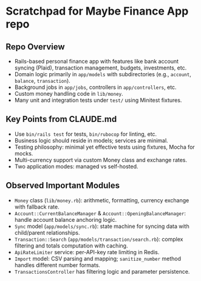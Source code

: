 # Scratchpad for Maybe Finance App repo

## Repo Overview
- Rails-based personal finance app with features like bank account syncing (Plaid), transaction management, budgets, investments, etc.
- Domain logic primarily in `app/models` with subdirectories (e.g., `account`, `balance`, `transaction`).
- Background jobs in `app/jobs`, controllers in `app/controllers`, etc.
- Custom money handling code in `lib/money`.
- Many unit and integration tests under `test/` using Minitest fixtures.

## Key Points from CLAUDE.md
- Use `bin/rails test` for tests, `bin/rubocop` for linting, etc.
- Business logic should reside in models; services are minimal.
- Testing philosophy: minimal yet effective tests using fixtures, Mocha for mocks.
- Multi-currency support via custom Money class and exchange rates.
- Two application modes: managed vs self-hosted.

## Observed Important Modules
- `Money` class (`lib/money.rb`): arithmetic, formatting, currency exchange with fallback rate.
- `Account::CurrentBalanceManager` & `Account::OpeningBalanceManager`: handle account balance anchoring logic.
- `Sync` model (`app/models/sync.rb`): state machine for syncing data with child/parent relationships.
- `Transaction::Search` (`app/models/transaction/search.rb`): complex filtering and totals computation with caching.
- `ApiRateLimiter` service: per-API-key rate limiting in Redis.
- `Import` model: CSV parsing and mapping; `sanitize_number` method handles different number formats.
- `TransactionsController` has filtering logic and parameter persistence.
